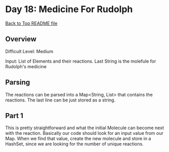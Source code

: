 # Day 18: Medicine For Rudolph

[Back to Top README file](../../../README.md)
## Overview
Difficult Level: Medium

Input: List of Elements and their reactions.  Last String is the molefule for Rudolph's medicine

## Parsing
The reactions can be parsed into a Map<String, List<String>> that contains the reactions. The
last line can be just stored as a string.

## Part 1
This is pretty straightforward and what the initial Molecule can become next with the reaction.
Basically our code should look for an input value from our Map. When we find that value, create
the new molecule and store in a HashSet, since we are looking for the number of unique reactions.
